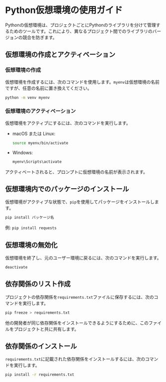 # Python仮想環境の使用ガイド

Pythonの仮想環境は、プロジェクトごとにPythonのライブラリを分けて管理するためのツールです。これにより、異なるプロジェクト間でのライブラリのバージョンの競合を防ぎます。

## 仮想環境の作成とアクティベーション

### 仮想環境の作成

仮想環境を作成するには、次のコマンドを使用します。`myenv`は仮想環境の名前ですが、任意の名前に置き換えてください。

```bash
python -m venv myenv
```

### 仮想環境のアクティベーション

仮想環境をアクティブにするには、次のコマンドを実行します。

- macOS または Linux:

  ```bash
  source myenv/bin/activate
  ```

- Windows:

  ```cmd
  myenv\Scripts\activate
  ```

アクティベートされると、プロンプトに仮想環境の名前が表示されます。

## 仮想環境内でのパッケージのインストール

仮想環境がアクティブな状態で、`pip`を使用してパッケージをインストールします。

```bash
pip install パッケージ名
```

例: `pip install requests`

## 仮想環境の無効化

仮想環境を終了し、元のユーザー環境に戻るには、次のコマンドを実行します。

```bash
deactivate
```

## 依存関係のリスト作成

プロジェクトの依存関係を`requirements.txt`ファイルに保存するには、次のコマンドを実行します。

```bash
pip freeze > requirements.txt
```

他の開発者が同じ依存関係をインストールできるようにするために、このファイルをプロジェクトと共に共有します。

## 依存関係のインストール

`requirements.txt`に記載された依存関係をインストールするには、次のコマンドを実行します。

```bash
pip install -r requirements.txt
```
